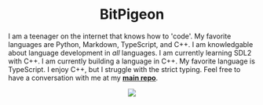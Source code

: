 <h1 align="center">BitPigeon</h1>

I am a teenager on the internet that knows how to 'code'. My favorite languages are Python, Markdown, TypeScript, and C++. I am knowledgable about language development in _all_ languages. I am currently learning SDL2 with C++. I am currently building a language in C++. My favorite language is TypeScript. I enjoy C++, but I struggle with the strict typing. Feel free to have a conversation with me at my [__main repo__](htps://github.com/BitPigeon/BitPigeon).

<p align="center">
  <img src="https://skillicons.dev/icons?i=bash,cpp,cmake,css,deno,emacs,flask,git,github,githubactions,gtk,html,js,jquery,linux,md,mysql,nodejs,py,raspberrypi,regex,replit,rust,stackoverflow,ts,unity,v,vim,vscode&perline=14">
</p>

